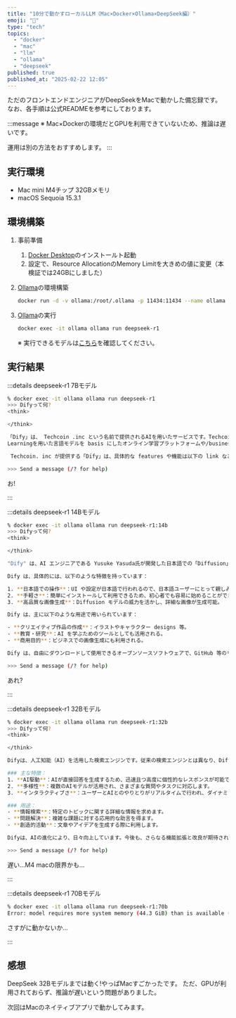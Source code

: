 ```yaml
---
title: "10分で動かすローカルLLM（Mac×Docker×Ollama×DeepSeek編）"
emoji: "🐷"
type: "tech"
topics:
  - "docker"
  - "mac"
  - "llm"
  - "ollama"
  - "deepseek"
published: true
published_at: "2025-02-22 12:05"
---
```



ただのフロントエンドエンジニアがDeepSeekをMacで動かした備忘録です。
なお、各手順は公式READMEを参考にしております。

:::message
※ Mac×Dockerの環境だとGPUを利用できていないため、推論は遅いです。

運用は別の方法をおすすめします。
:::

## 実行環境

- Mac mini M4チップ 32GBメモリ
- macOS Sequoia 15.3.1

## 環境構築

1. 事前準備

   1. [Docker Desktop](https://www.docker.com/ja-jp/)のインストールト起動
   1. 設定で、Resource AllocationのMemory Limitを大きめの値に変更（本検証では24GBにしました）

1. [Ollama](https://github.com/ollama/ollama)の環境構築

   ```bash
   docker run -d -v ollama:/root/.ollama -p 11434:11434 --name ollama ollama/ollama
   ```

1. [Ollama](https://github.com/ollama/ollama)の実行

   ```bash
   docker exec -it ollama ollama run deepseek-r1
   ```

   ※ 実行できるモデルは[こちら](https://ollama.com/search)を確認してください。

## 実行結果

:::details deepseek-r1 7Bモデル

```bash
% docker exec -it ollama ollama run deepseek-r1
>>> Difyって何?
<think>

</think>

「Dify」は、 Techcoin .inc という名前で提供されるAIを用いたサービスです。Techcoin..inc は、AIを活用した多様なツールやサービスを提供している seemot が主な業界です。具体的に「Dify」は、Deep
Learningを用いた言語モデルを basis にしたオンライン学習プラットフォームや/businesS プLATFORM  someway service 等各种AIを活用したサービス似乎是です。

 Techcoin. inc が提供する「Dify」は、具体的な features や機能は以下の link などを参考に最好です。

>>> Send a message (/? for help)
```

お!

:::

:::details deepseek-r1 14Bモデル

```bash
% docker exec -it ollama ollama run deepseek-r1:14b
>>> Difyって何?
<think>

</think>

"Dify" は、AI エンジニアである Yusuke Yasuda氏が開発した日本語での「Diffusion」を活用した画像生成モデルです。 Diffusion モデルは、ノイズ（雑音）から徐々に信号を取り出すことで、高品質な画像を生成する手法です。

Dify は、具体的には、以下のような特徴を持っています：

1. **日本語での操作**：UI や設定が日本語で行われるので、日本語ユーザーにとって親しみやすい。
2. **手軽さ**：簡単にインストールして利用できるため、初心者でも容易に始めることができる。
3. **高品質な画像生成**：Diffusion モデルの威力を活かし、詳細な画像が生成可能。

Dify は、主に以下のような用途で用いられています：

- **クリエイティブ作品の作成**：イラストやキャラクター designs 等。
- **教育・研究**：AI を学ぶためのツールとしても活用される。
- **商用目的**：ビジネスでの画像生成にも利用される。

Dify は、自由にダウンロードして使用できるオープンソースソフトウェアで、GitHub 等のリポジトリから入手可能です。

>>> Send a message (/? for help)
```

あれ?

:::

:::details deepseek-r1 32Bモデル

```bash
% docker exec -it ollama ollama run deepseek-r1:32b
>>> Difyって何?
<think>

</think>

Difyは、人工知能（AI）を活用した検索エンジンです。従来の検索エンジンとは異なり、Difyはユーザーが入力する質問や命令に対し、AIが直接応答します。この機能により、ユーザーはより具体的で個人化された情報を得ることができます。

### 主な特徴：
1. **AI駆動**：AIが直接回答を生成するため、迅速且つ高度に個性的なレスポンスが可能です。
2. **多様性**：複数のAIモデルが活用され、さまざまな質問やタスクに対応します。
3. **インタラクティブさ**：ユーザーとAIとのやりとりがリアルタイムで行われ、ダイナミックに調整可能です。

### 用途：
- **情報検索**：特定のトピックに関する詳細な情報を求めます。
- **問題解決**：複雑な課題に対する応用的な助言を得ます。
- **創造的活動**：文章やアイデアを生成する際に利用します。

Difyは、AIの進化により、日々向上しています。今後も、さらなる機能拡張と改良が期待されています。

>>> Send a message (/? for help)
```

遅い...M4 macの限界かも...

:::

:::details deepseek-r1 70Bモデル

```bash
% docker exec -it ollama ollama run deepseek-r1:70b
Error: model requires more system memory (44.3 GiB) than is available (23.6 GiB)
```

さすがに動かないか...

:::

## 感想

DeepSeek 32Bモデルまでは動く!やっぱMacすごかったです。
ただ、GPUが利用されておらず、推論が遅いという問題がありました。

次回はMacのネイティブアプリで動かしてみます。
